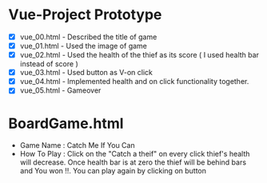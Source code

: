 # Vue-Project Prototype
- [x] vue_00.html - Described the title of game
- [x] vue_01.html - Used the image of game
- [x] vue_02.html - Used the health of the thief as its score ( I used health bar instead of score )
- [x] vue_03.html - Used button as V-on click 
- [x] vue_04.html - Implemented health and on click functionality together.
- [x] vue_05.html - Gameover 

# BoardGame.html
- Game Name : Catch Me If You Can
- How To Play : Click on the "Catch a theif" on every click thief's health will decrease. Once health bar is at zero the thief will be behind bars and You won !!. You can play again by clicking on button
